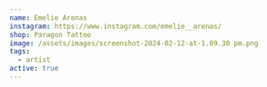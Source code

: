 ```yaml
---
name: Emelie Arenas
instagram: https://www.instagram.com/emelie__arenas/
shop: Paragon Tattoo
image: /assets/images/screenshot-2024-02-12-at-1.09.30 pm.png
tags:
  - artist
active: true
---
```

